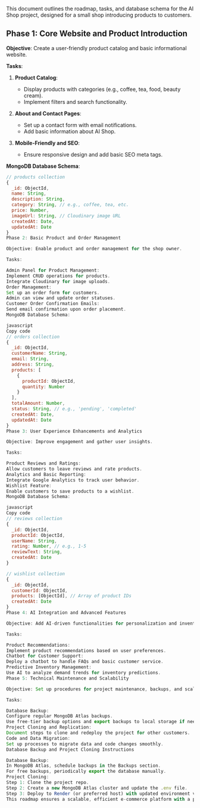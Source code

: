 This document outlines the roadmap, tasks, and database schema for the AI Shop project, designed for a small shop introducing products to customers. 

## Phase 1: Core Website and Product Introduction
**Objective**: Create a user-friendly product catalog and basic informational website.

**Tasks**:
1. **Product Catalog**:
   - Display products with categories (e.g., coffee, tea, food, beauty cream).
   - Implement filters and search functionality.

2. **About and Contact Pages**:
   - Set up a contact form with email notifications.
   - Add basic information about AI Shop.

3. **Mobile-Friendly and SEO**:
   - Ensure responsive design and add basic SEO meta tags.

**MongoDB Database Schema**:

```javascript
// products collection
{
  _id: ObjectId,
  name: String,
  description: String,
  category: String, // e.g., coffee, tea, etc.
  price: Number,
  imageUrl: String, // Cloudinary image URL
  createdAt: Date,
  updatedAt: Date
}
Phase 2: Basic Product and Order Management

Objective: Enable product and order management for the shop owner.

Tasks:

Admin Panel for Product Management:
Implement CRUD operations for products.
Integrate Cloudinary for image uploads.
Order Management:
Set up an order form for customers.
Admin can view and update order statuses.
Customer Order Confirmation Emails:
Send email confirmation upon order placement.
MongoDB Database Schema:

javascript
Copy code
// orders collection
{
  _id: ObjectId,
  customerName: String,
  email: String,
  address: String,
  products: [
    {
      productId: ObjectId,
      quantity: Number
    }
  ],
  totalAmount: Number,
  status: String, // e.g., 'pending', 'completed'
  createdAt: Date,
  updatedAt: Date
}
Phase 3: User Experience Enhancements and Analytics

Objective: Improve engagement and gather user insights.

Tasks:

Product Reviews and Ratings:
Allow customers to leave reviews and rate products.
Analytics and Basic Reporting:
Integrate Google Analytics to track user behavior.
Wishlist Feature:
Enable customers to save products to a wishlist.
MongoDB Database Schema:

javascript
Copy code
// reviews collection
{
  _id: ObjectId,
  productId: ObjectId,
  userName: String,
  rating: Number, // e.g., 1-5
  reviewText: String,
  createdAt: Date
}

// wishlist collection
{
  _id: ObjectId,
  customerId: ObjectId,
  products: [ObjectId], // Array of product IDs
  createdAt: Date
}
Phase 4: AI Integration and Advanced Features

Objective: Add AI-driven functionalities for personalization and inventory predictions.

Tasks:

Product Recommendations:
Implement product recommendations based on user preferences.
Chatbot for Customer Support:
Deploy a chatbot to handle FAQs and basic customer service.
Predictive Inventory Management:
Use AI to analyze demand trends for inventory predictions.
Phase 5: Technical Maintenance and Scalability

Objective: Set up procedures for project maintenance, backups, and scaling.

Tasks:

Database Backup:
Configure regular MongoDB Atlas backups.
Use free-tier backup options and export backups to local storage if needed.
Project Cloning and Replication:
Document steps to clone and redeploy the project for other customers.
Code and Data Migration:
Set up processes to migrate data and code changes smoothly.
Database Backup and Project Cloning Instructions

Database Backup:
In MongoDB Atlas, schedule backups in the Backups section.
For free backups, periodically export the database manually.
Project Cloning:
Step 1: Clone the project repo.
Step 2: Create a new MongoDB Atlas cluster and update the .env file.
Step 3: Deploy to Render (or preferred host) with updated environment variables.
This roadmap ensures a scalable, efficient e-commerce platform with a progression of essential features.